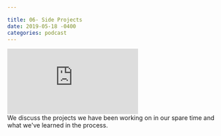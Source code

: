 ```yaml
---

title: 06- Side Projects
date: 2019-05-18 -0400
categories: podcast
---
```

<div class="iframe-container">
<iframe src="https://anchor.fm/randomly-typed/embed/episodes/6-Side-Projects-e42p9d/a-afiact"  frameborder="0" scrolling="no"></iframe>
</div>
We discuss the projects we have been working on in our spare time and what we've learned in the process.

